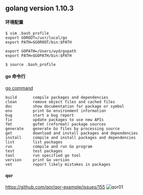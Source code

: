 ## golang version 1.10.3
#### 环境配置
```sbtshell
$ vim .bash_profile
export GOROOT=/usr/local/go
export PATH=$GOROOT/bin:$PATH

export GOPATH=/Users/wyd/gopath
export PATH=$GOPATH/bin:$PATH

$ source .bash_profile
```

#### go 命令行  
[go command](http://wiki.jikexueyuan.com/project/go-command-tutorial/0.0.html)
```text
build       compile packages and dependencies
clean       remove object files and cached files
doc         show documentation for package or symbol
env         print Go environment information
bug         start a bug report
fix         update packages to use new APIs
fmt         gofmt (reformat) package sources
generate    generate Go files by processing source
get         download and install packages and dependencies
install     compile and install packages and dependencies
list        list packages
run         compile and run Go program
test        test packages
tool        run specified go tool
version     print Go version
vet         report likely mistakes in packages
``` 

#### qor
https://github.com/qor/qor-example/issues/155
![qor01](https://github.com/Dongzai1005/learning/blob/master/notes/src/main/java/wang/xiaoluobo/images/qor01.png)